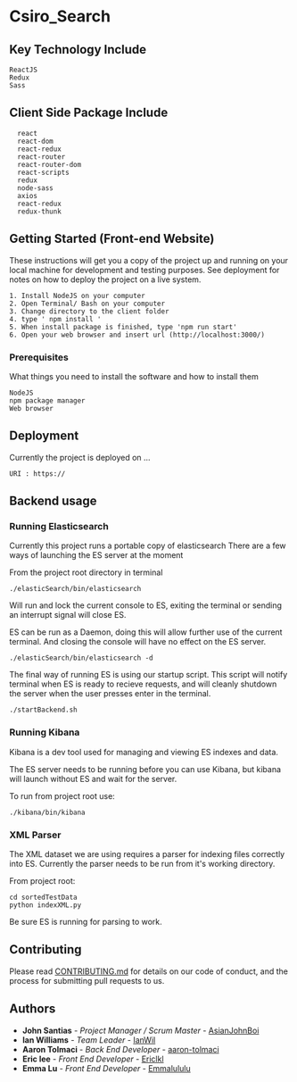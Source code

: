 # Csiro_Search

## Key Technology Include
```
ReactJS
Redux
Sass
```

## Client Side Package Include
```
  react
  react-dom
  react-redux
  react-router
  react-router-dom
  react-scripts
  redux
  node-sass
  axios
  react-redux
  redux-thunk
```

## Getting Started (Front-end Website)

These instructions will get you a copy of the project up and running on your local machine for development and testing purposes. See deployment for notes on how to deploy the project on a live system.

```
1. Install NodeJS on your computer
2. Open Terminal/ Bash on your computer
3. Change directory to the client folder
4. type ' npm install '
5. When install package is finished, type 'npm run start'
6. Open your web browser and insert url (http://localhost:3000/)
```

### Prerequisites

What things you need to install the software and how to install them

```
NodeJS
npm package manager
Web browser
```

## Deployment

Currently the project is deployed on ... 

```
URI : https://
```

## Backend usage

### Running Elasticsearch

Currently this project runs a portable copy of elasticsearch
There are a few ways of launching the ES server at the moment

From the project root directory in terminal

```
./elasticSearch/bin/elasticsearch
```
Will run and lock the current console to ES, exiting the terminal or sending an interrupt signal will close ES.

ES can be run as a Daemon, doing this will allow further use of the current terminal. 
And closing the console will have no effect on the ES server.
```
./elasticSearch/bin/elasticsearch -d
```

The final way of running ES is using our startup script.
This script will notify terminal when ES is ready to recieve requests, and will cleanly shutdown the server when the user presses enter in the terminal.

```
./startBackend.sh
```
### Running Kibana
Kibana is a dev tool used for managing and viewing ES indexes and data.

The ES server needs to be running before you can use Kibana, but kibana will launch without ES and wait for the server.

To run from project root use:
```
./kibana/bin/kibana
```

### XML Parser
The XML dataset we are using requires a parser for indexing files correctly into ES.
Currently the parser needs to be run from it's working directory.

From project root:
```
cd sortedTestData
python indexXML.py
```
Be sure ES is running for parsing to work.

## Contributing

Please read [CONTRIBUTING.md](https://gist.github.com/PurpleBooth/b24679402957c63ec426) for details on our code of conduct, and the process for submitting pull requests to us.

## Authors

* **John Santias** - *Project Manager / Scrum Master* - [AsianJohnBoi](https://github.com/AsianJohnBoi)
* **lan Williams** - *Team Leader* - [IanWil](https://github.com/IanWil)
* **Aaron Tolmaci** - *Back End Developer* - [aaron-tolmaci](https://github.com/aaron-tolmaci)
* **Eric lee** - *Front End Developer* - [Ericlkl](https://github.com/Ericlkl)
* **Emma Lu** - *Front End Developer* - [Emmalululu](https://github.com/Emmalululu)
